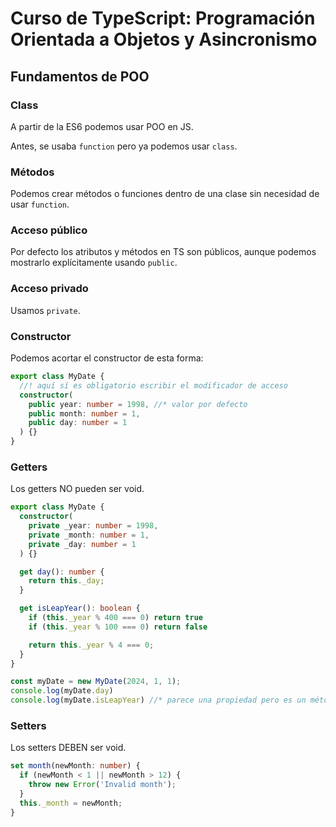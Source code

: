 # Curso de TypeScript: Programación Orientada a Objetos y Asincronismo

## Fundamentos de POO

### Class

A partir de la ES6 podemos usar POO en JS.

Antes, se usaba `function` pero ya podemos usar `class`.

### Métodos

Podemos crear métodos o funciones dentro de una clase sin necesidad de usar `function`.

### Acceso público

Por defecto los atributos y métodos en TS son públicos, aunque podemos mostrarlo explícitamente usando `public`.

### Acceso privado

Usamos `private`.

### Constructor

Podemos acortar el constructor de esta forma:

```typescript
export class MyDate {
  //! aquí sí es obligatorio escribir el modificador de acceso
  constructor(
    public year: number = 1998, //* valor por defecto
    public month: number = 1,
    public day: number = 1
  ) {}
}
```

### Getters

Los getters NO pueden ser void.

```typescript
export class MyDate {
  constructor(
    private _year: number = 1998,
    private _month: number = 1,
    private _day: number = 1
  ) {}

  get day(): number {
    return this._day;
  }

  get isLeapYear(): boolean {
    if (this._year % 400 === 0) return true
    if (this._year % 100 === 0) return false

    return this._year % 4 === 0;
  }
}

const myDate = new MyDate(2024, 1, 1);
console.log(myDate.day)
console.log(myDate.isLeapYear) //* parece una propiedad pero es un método


```

### Setters

Los setters DEBEN ser void.

```typescript
set month(newMonth: number) {
  if (newMonth < 1 || newMonth > 12) {
    throw new Error('Invalid month');
  }
  this._month = newMonth;
}
```
